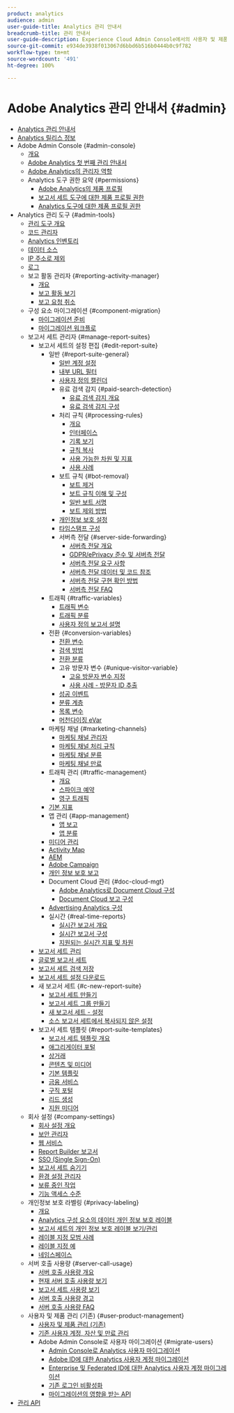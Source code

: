 ```yaml
---
product: analytics
audience: admin
user-guide-title: Analytics 관리 안내서
breadcrumb-title: 관리 안내서
user-guide-description: Experience Cloud Admin Console에서의 사용자 및 제품 관리, 보고서 세트 구성 등과 같은 Analytics 관리 작업에 대해 알아봅니다.
source-git-commit: e934de3938f013067d6bbd6b516b0444b0c9f782
workflow-type: tm+mt
source-wordcount: '491'
ht-degree: 100%

---
```



# Adobe Analytics 관리 안내서 {#admin}

+ [Analytics 관리 안내서](home.md)
+ [Analytics 릴리스 정보](https://experienceleague.adobe.com/ko/docs/analytics/release-notes/latest)
+ Adobe Admin Console {#admin-console}
   + [개요](admin-console/home.md)
   + [Adobe Analytics 첫 번째 관리 안내서](admin-console/first-admin-guide.md)
   + [Adobe Analytics의 관리자 역할](admin-console/admin-roles-in-analytics.md)
   + Analytics 도구 권한 요약 {#permissions}
      + [Adobe Analytics의 제품 프로필](admin-console/permissions/product-profile.md)
      + [보고서 세트 도구에 대한 제품 프로필 권한](admin-console/permissions/report-suite-tools.md)
      + [Analytics 도구에 대한 제품 프로필 권한](admin-console/permissions/analytics-tools.md)
+ Analytics 관리 도구 {#admin-tools}
   + [관리 도구 개요](tools/c-admin-tools.md)
   + [코드 관리자](tools/code-manager-admin.md)
   + [Analytics 인벤토리](tools/analytics-inventory.md)
   + [데이터 소스](tools/data-sources.md)
   + [IP 주소로 제외](tools/exclude-ip.md)
   + [로그](tools/logs.md)
   + 보고 활동 관리자 {#reporting-activity-manager}
      + [개요](tools/reporting-activity-manager/reporting-activity-overview.md)
      + [보고 활동 보기](tools//reporting-activity-manager/reporting-activity.md)
      + [보고 요청 취소](tools/reporting-activity-manager/reporting-activity-cancel-requests.md)
   + 구성 요소 마이그레이션 {#component-migration}
      + [마이그레이션 준비](tools/component-migration/prepare-component-migration.md)
      + [마이그레이션 워크플로](tools/component-migration/component-migration.md)
   + 보고서 세트 관리자 {#manage-report-suites}
      + 보고서 세트의 설정 편집 {#edit-report-suite}
         + 일반 {#report-suite-general}
            + [일반 계정 설정](tools/manage-rs/edit-settings/general/general-acct-settings-admin.md)
            + [내부 URL 필터](tools/manage-rs/edit-settings/general/internal-url-filter-admin.md)
            + [사용자 정의 캘린더](tools/manage-rs/edit-settings/general/custom-calendar.md)
            + 유료 검색 감지 {#paid-search-detection}
               + [유료 검색 감지 개요](tools/manage-rs/edit-settings/general/paid-search-detection/paid-search-detection.md)
               + [유료 검색 감지 구성](tools/manage-rs/edit-settings/general/paid-search-detection/t-paid-search-detection.md)
            + 처리 규칙 {#processing-rules}
               + [개요](tools/manage-rs/edit-settings/general/processing-rules/pr-overview.md)
               + [인터페이스](tools/manage-rs/edit-settings/general/processing-rules/pr-interface.md)
               + [기록 보기](tools/manage-rs/edit-settings/general/processing-rules/pr-view-history.md)
               + [규칙 복사](tools/manage-rs/edit-settings/general/processing-rules/pr-copy.md)
               + [사용 가능한 차원 및 지표](tools/manage-rs/edit-settings/general/processing-rules/pr-variables.md)
               + [사용 사례](tools/manage-rs/edit-settings/general/processing-rules/pr-use-cases.md)
            + 보트 규칙 {#bot-removal}
               + [보트 제거](tools/manage-rs/edit-settings/general/bot-removal/bot-removal.md)
               + [보트 규칙 이해 및 구성](tools/manage-rs/edit-settings/general/bot-removal/bot-rules.md)
               + [일반 보트 서명](tools/manage-rs/edit-settings/general/bot-removal/bot-signatures.md)
               + [보트 제외 방법](tools/manage-rs/edit-settings/general/bot-removal/bot-exclusion-methods.md)
            + [개인정보 보호 설정](tools/manage-rs/edit-settings/general/privacy-settings.md)
            + [타임스탬프 구성](tools/manage-rs/edit-settings/general/timestamp-configuration.md)
            + 서버측 전달 {#server-side-forwarding}
               + [서버측 전달 개요](tools/manage-rs/edit-settings/general/c-server-side-forwarding/ssf.md)
               + [GDPR/ePrivacy 준수 및 서버측 전달](tools/manage-rs/edit-settings/general/c-server-side-forwarding/ssf-gdpr.md)
               + [서버측 전달 요구 사항](tools/manage-rs/edit-settings/general/c-server-side-forwarding/ssf-requirements.md)
               + [서버측 전달 데이터 및 코드 참조](tools/manage-rs/edit-settings/general/c-server-side-forwarding/ssf-reference.md)
               + [서버측 전달 구현 확인 방법](tools/manage-rs/edit-settings/general/c-server-side-forwarding/ssf-verify.md)
               + [서버측 전달 FAQ](tools/manage-rs/edit-settings/general/c-server-side-forwarding/ssf-faq.md)
         + 트래픽 {#traffic-variables}
            + [트래픽 변수](tools/manage-rs/edit-settings/c-traffic-variables/traffic-var.md)
            + [트래픽 분류](tools/manage-rs/edit-settings/c-traffic-variables/traffic-classifications.md)
            + [사용자 정의 보고서 설명](tools/manage-rs/edit-settings/c-traffic-variables/custom-desc-admin.md)
         + 전환 {#conversion-variables}
            + [전환 변수](tools/manage-rs/edit-settings/conversion-var-admin/conversion-var-admin.md)
            + [검색 방법](tools/manage-rs/edit-settings/conversion-var-admin/finding-methods.md)
            + [전환 분류](tools/manage-rs/edit-settings/conversion-var-admin/conversion-classifications.md)
            + 고유 방문자 변수 {#unique-visitor-variable}
               + [고유 방문자 변수 지정](tools/manage-rs/edit-settings/conversion-var-admin/unique-visitor-variable-admin/t-unique-visitor-variable.md)
               + [사용 사례 - 방문자 ID 추출](tools/manage-rs/edit-settings/conversion-var-admin/unique-visitor-variable-admin/extract-visitorids-usecase.md)
            + [성공 이벤트](tools/manage-rs/edit-settings/conversion-var-admin/c-success-events/success-event.md)
            + [분류 계층](tools/manage-rs/edit-settings/conversion-var-admin/classification-hierarchies.md)
            + [목록 변수](tools/manage-rs/edit-settings/conversion-var-admin/list-var-admin.md)
            + [머천다이징 eVar](tools/manage-rs/edit-settings/conversion-var-admin/merchandising-evars.md)
         + 마케팅 채널 {#marketing-channels}
            + [마케팅 채널 관리자](tools/manage-rs/edit-settings/marketing-channels/c-channels.md)
            + [마케팅 채널 처리 규칙](tools/manage-rs/edit-settings/marketing-channels/mc-proc-rules.md)
            + [마케팅 채널 분류](tools/manage-rs/edit-settings/marketing-channels/classifications-mchannel.md)
            + [마케팅 채널 만료](tools/manage-rs/edit-settings/marketing-channels/visitor-engagement.md)
         + 트래픽 관리 {#traffic-management}
            + [개요](tools/manage-rs/edit-settings/c-traffic-management/traffic-management.md)
            + [스파이크 예약](tools/manage-rs/edit-settings/c-traffic-management/t-traffic-schedule-spike.md)
            + [영구 트래픽](tools/manage-rs/edit-settings/c-traffic-management/t-traffic-permanent.md)
         + [기본 지표](tools/manage-rs/edit-settings/default-metrics.md)
         + 앱 관리 {#app-management}
            + [앱 보고](tools/manage-rs/edit-settings/app-reporting.md)
            + [앱 분류](tools/manage-rs/edit-settings/app-classifications.md)
         + [미디어 관리](tools/manage-rs/edit-settings/media-management.md)
         + [Activity Map](tools/manage-rs/edit-settings/activity-map.md)
         + [AEM](tools/manage-rs/edit-settings/adobe-experience-manager.md)
         + [Adobe Campaign](tools/manage-rs/edit-settings/adobe-campaign.md)
         + [개인 정보 보호 보고](tools/manage-rs/edit-settings/privacy-reporting.md)
         + Document Cloud 관리 {#doc-cloud-mgt}
            + [Adobe Analytics로 Document Cloud 구성](tools/manage-rs/edit-settings/document-cloud-mgt.md)
            + [Document Cloud 보고 구성](tools/manage-rs/edit-settings/document-cloud-config.md)
         + [Advertising Analytics 구성](tools/manage-rs/edit-settings/advertising-analytics-config.md)
         + 실시간 {#real-time-reports}
            + [실시간 보고서 개요](tools/manage-rs/edit-settings/realtime/realtime.md)
            + [실시간 보고서 구성](tools/manage-rs/edit-settings/realtime/t-realtime-admin.md)
            + [지원되는 실시간 지표 및 차원](tools/manage-rs/edit-settings/realtime/realtime-metrics.md)
      + [보고서 세트 관리](tools/manage-rs/report-suites-admin.md)
      + [글로벌 보고서 세트](tools/manage-rs/rollup-report-suite.md)
      + [보고서 세트 검색 저장](tools/manage-rs/t-report-suite-saved-search.md)
      + [보고서 세트 설정 다운로드](tools/manage-rs/t-download-rs-settings.md)
      + 새 보고서 세트 {#c-new-report-suite}
         + [보고서 세트 만들기](tools/manage-rs/new-rs/t-create-a-report-suite.md)
         + [보고서 세트 그룹 만들기](tools/manage-rs/new-rs/t-create-rs-group.md)
         + [새 보고서 세트 - 설정](tools/manage-rs/new-rs/new-report-suite.md)
         + [소스 보고서 세트에서 복사되지 않은 설정](tools/manage-rs/new-rs/settings-not-copied-from-rs.md)
      + 보고서 세트 템플릿 {#report-suite-templates}
         + [보고서 세트 템플릿 개요](tools/manage-rs/rs-templates/report-suite-templates.md)
         + [애그리게이터 포털](tools/manage-rs/rs-templates/aggregator-portal.md)
         + [상거래](tools/manage-rs/rs-templates/commerce-admin.md)
         + [콘텐츠 및 미디어](tools/manage-rs/rs-templates/content-media.md)
         + [기본 템플릿](tools/manage-rs/rs-templates/default-rs-template.md)
         + [금융 서비스](tools/manage-rs/rs-templates/financial-services.md)
         + [구직 포털](tools/manage-rs/rs-templates/job-portal.md)
         + [리드 생성](tools/manage-rs/rs-templates/lead-generation.md)
         + [지원 미디어](tools/manage-rs/rs-templates/support-media.md)
   + 회사 설정 {#company-settings}
      + [회사 설정 개요](tools/company/c-company-settings.md)
      + [보안 관리자](tools/company/security-manager.md)
      + [웹 서비스](tools/company/web-services-admin.md)
      + [Report Builder 보고서](tools/company/report-builder-reports-admin.md)
      + [SSO (Single Sign-On)](tools/company/single-signon-admin.md)
      + [보고서 세트 숨기기](tools/company/c-hide-report-suites.md)
      + [환경 설정 관리자](tools/company/preferences-manager.md)
      + [보류 중인 작업](tools/company/pending-actions-admin.md)
      + [기능 액세스 수준](tools/company/feature-access-levels.md)
   + 개인정보 보호 라벨링 {#privacy-labeling}
      + [개요](tools/privacy-labeling/labeling-overview.md)
      + [Analytics 구성 요소의 데이터 개인 정보 보호 레이블](tools/privacy-labeling/labels.md)
      + [보고서 세트의 개인 정보 보호 레이블 보기/관리](tools/privacy-labeling/view-settings.md)
      + [레이블 지정 모범 사례](tools/privacy-labeling/best-practices.md)
      + [레이블 지정 예](tools/privacy-labeling/examples.md)
      + [네임스페이스](tools/privacy-labeling/namespaces.md)
   + 서버 호출 사용량 {#server-call-usage}
      + [서버 호출 사용량 개요](tools/server-call-usage/overage-overview.md)
      + [현재 서버 호출 사용량 보기](tools/server-call-usage/server-call-usage-dashboard.md)
      + [보고서 세트 사용량 보기](tools/server-call-usage/report-suite-usage.md)
      + [서버 호출 사용량 경고](tools/server-call-usage/scu-alerts.md)
      + [서버 호출 사용량 FAQ](tools/server-call-usage/overage-faq.md)
   + 사용자 및 제품 관리 (기존) {#user-product-management}
      + [사용자 및 제품 관리 (기존)](tools/user-management/user-management.md)
      + [기존 사용자 계정, 자산 및 만료 관리](tools/user-management/users-assets.md)
      + Adobe Admin Console로 사용자 마이그레이션 {#migrate-users}
         + [Admin Console로 Analytics 사용자 마이그레이션](tools/user-management/user-migration/c-migration-tool.md)
         + [Adobe ID에 대한 Analytics 사용자 계정 마이그레이션](tools/user-management/user-migration/t-migrate-users.md)
         + [Enterprise 및 Federated ID에 대한 Analytics 사용자 계정 마이그레이션](tools/user-management/user-migration/migrate-enterprise.md)
         + [기존 로그인 비활성화](tools/user-management/user-migration/t-disable-legacy-login.md)
         + [마이그레이션의 영향을 받는 API](tools/user-management/user-migration/developer.md)
+ [관리 API](https://developer.adobe.com/analytics-apis/docs/2.0/)
